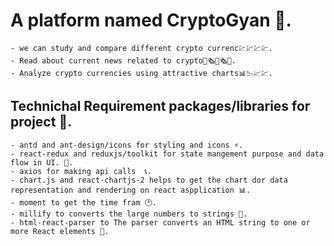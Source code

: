 # A platform named CryptoGyan :rocket:.
```
- we can study and compare different crypto currenc💹💹💹💹.
- Read about current news related to crypto📰🗞️📰🗞️📰.
- Analyze crypto currencies using attractive charts📊📉📈💹. 
```
## Technichal Requirement packages/libraries for project :construction:.
```
- antd and ant-design/icons for styling and icons ⚡.
- react-redux and reduxjs/toolkit for state mangement purpose and data flow in UI. 🚌.
- axios for making api calls  📞.
- chart.js and react-chartjs-2 helps to get the chart dor data representation and rendering on react aspplication 📊. 
- moment to get the time fram 🕐.
- millify to converts the large numbers to strings 🔢.
- html-react-parser to The parser converts an HTML string to one or more React elements 🏪.
```



